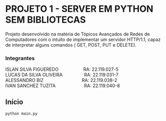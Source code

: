 # PROJETO 1 - SERVER EM PYTHON SEM BIBLIOTECAS

Projeto desenvolvido na matéria de Tópicos Avançados de Redes de Computadores com o intuíto de implementar um servidor HTTP/1.1, capaz de interpretar alguns comandos ( GET, POST, PUT e DELETE).

### Integrantes

ISLAN SILVA FIGUEREDO       &emsp;&emsp;&emsp;&emsp;&emsp;                          RA: 22.119.027-5 <br />
LUCAS DA SILVA OLIVEIRA     &emsp;&emsp;&emsp;&emsp;&nbsp;                          RA: 22.119.031-7 <br />
ALESSANDRO BIZ              &emsp;&emsp;&emsp;&emsp;&emsp;&emsp;&emsp;&emsp;        RA: 22.119.038-2 <br />
IVAN SANCHEZ TUZITA         &emsp;&emsp;&emsp;&emsp;&emsp;&nbsp;&nbsp;&nbsp;        RA: 22.119.040-8 <br />

## Início



```bash
python main.py
```
